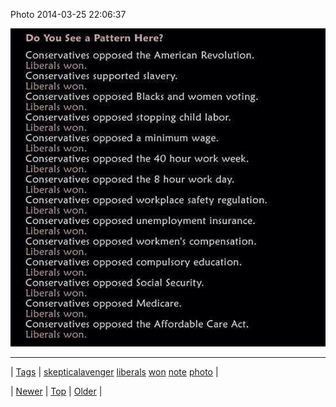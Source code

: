 <!--
title: Photo 2014-03-25 22
date: 2020-06-28T15:27:00.276Z
tags: skepticalavenger, liberals, won, note, photo
-->


Photo 2014-03-25 22:06:37

![](80714765662-0.jpg)

<!--BOTTOM-POST-NAVIGATION-->
---

| [Tags](tags.md) | [skepticalavenger](tag-skepticalavenger.md) [liberals](tag-liberals.md) [won](tag-won.md) [note](tag-note.md) [photo](tag-photo.md) |

| [Newer](80711046564.md) | [Top](index.md) | [Older](80718647099.md) |